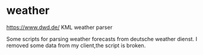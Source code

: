 # weather
https://www.dwd.de/ KML weather parser

Some scripts for parsing weather forecasts from deutsche weather dienst. I removed some data from my client,the script is broken. 


